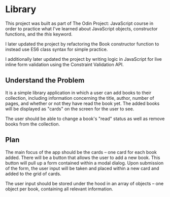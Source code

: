 # Library

This project was built as part of The Odin Project: JavaScript course in order to practice what I've learned about JavaScript objects, constructor functions, and the _this_ keyword.

I later updated the project by refactoring the Book constructor function to instead use ES6 class syntax for simple practice.

I additionally later updated the project by writing logic in JavaScript for live inline form validation using the Constraint Validation API.

## Understand the Problem

It is a simple library application in which a user can add books to their collection, including information concerning the title, author, number of pages, and whether or not they have read the book yet. The added books will be displayed as "cards" on the screen for the user to see.

The user should be able to change a book's "read" status as well as remove books from the collection.

## Plan

The main focus of the app should be the cards – one card for each book added. There will be a button that allows the user to add a new book. This button will pull up a form contained within a modal dialog. Upon submission of the form, the user input will be taken and placed within a new card and added to the grid of cards.

The user input should be stored under the hood in an array of objects – one object per book, containing all relevant information.